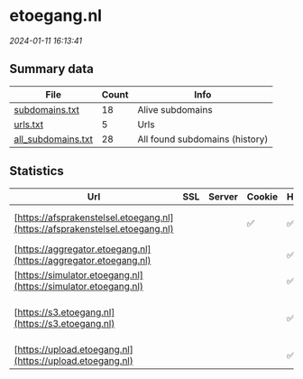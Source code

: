 # etoegang.nl
*2024-01-11 16:13:41*
## Summary data


| File       | Count | Info |
|------------|-------|------|
|[subdomains.txt](/data/etoegang.nl/subdomains.txt)|18|Alive subdomains|
|[urls.txt](/data/etoegang.nl/urls.txt)|5|Urls|
|[all_subdomains.txt](/data/etoegang.nl/all_subdomains.txt)|28|All found subdomains (history)|


## Statistics


| Url | SSL | Server | Cookie | HSTS | CSP | XFO | XXP | RP | Tech |Title |
|------------|-------|------|------|------|------|------|------|------|------|------|
|[https://afsprakenstelsel.etoegang.nl](https://afsprakenstelsel.etoegang.nl)| ||:white_check_mark: |:white_check_mark: | :white_check_mark:| :white_check_mark: | :white_check_mark: | :white_check_mark: |Atlassian Confluence HSTS Java|Startpagina - Af...|
|[https://aggregator.etoegang.nl](https://aggregator.etoegang.nl)| || |:white_check_mark: | | | | :white_check_mark: |HSTS|403 Forbidden|
|[https://simulator.etoegang.nl](https://simulator.etoegang.nl)| || |:white_check_mark: | | | | :white_check_mark: |HSTS|eHerkenning / si...|
|[https://s3.etoegang.nl](https://s3.etoegang.nl)| || |:white_check_mark: | | | :white_check_mark: | :white_check_mark: |Amazon Web Services HSTS||
|[https://upload.etoegang.nl](https://upload.etoegang.nl)| || |:white_check_mark: | | | | :white_check_mark: |HSTS|403 Forbidden|